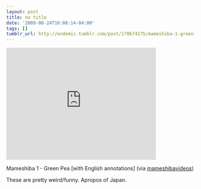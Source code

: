 ```yaml
---
layout: post
title: no title
date: '2009-08-24T16:08:14-04:00'
tags: []
tumblr_url: http://endemic.tumblr.com/post/170674175/mameshiba-1-green-pea-with-english-annotations
---
```

<iframe width="400" height="300" id="youtube_iframe" src="https://www.youtube.com/embed/Ss6d3ogxfXc?feature=oembed&amp;enablejsapi=1&amp;origin=http://safe.txmblr.com&amp;wmode=opaque" frameborder="0" allowfullscreen></iframe>  

Mameshiba 1 - Green Pea [with English annotations] (via [mameshibavideos](http://youtube.com/user/mameshibavideos))

These are pretty weird/funny. Apropos of Japan.

